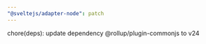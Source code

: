 ```yaml
---
"@sveltejs/adapter-node": patch
---
```


chore(deps): update dependency @rollup/plugin-commonjs to v24
